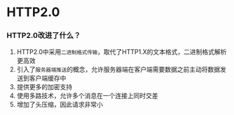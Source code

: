 # HTTP2.0

### HTTP2.0改进了什么？
1.  HTTP2.0中采用``二进制格式传输``，取代了HTTP1.X的文本格式，二进制格式解析更高效
2.  引入了``服务器端推送``的概念，允许服务器端在客户端需要数据之前主动将数据发送到客户端缓存中
3.  提供更多的加密支持
4.  使用多路技术，允许多个消息在一个连接上同时交差
5.  增加了头压缩，因此请求非常小

### 